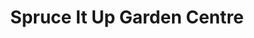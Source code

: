 ---
title: "Spruce It Up Garden Centre"
url: /calgary/spruce-it-up-garden-centre/
shop: garden centre
---